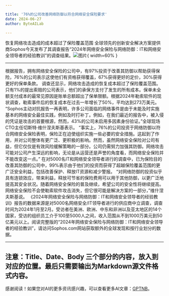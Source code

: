 ```yaml
---

title: '76%的公司改善网络防御以符合网络安全保险要求'
date: 2024-06-27
author: ByteAILab

---
```


恢复网络攻击造成的成本超过了保险覆盖范围
全球领先的创新安全解决方案提供商Sophos今天发布了其调查报告“2024年网络安全保险与网络防御：IT和网络安全领导者的经验教训”的调查结果。![图片](https://ai-techpark.com/wp-content/uploads/2024/06/76-of-Companies-960x540.jpg){ width=60% }

---
根据报告，拥有网络安全保险的公司中，有97%投资于改善其防御以帮助获得保险，76%的公司表示这使他们有资格获得覆盖，67%获得更好的定价，30%获得更好的保单条款。
调查还显示，网络攻击造成的恢复成本超过了保险覆盖范围。只有1%的提出索赔的公司表示，他们的承保方支付了发生的所有成本。保单未全额支付成本的最常见原因是账单总额超出了保单限额。根据2024年勒索软件的现状调查，勒索事件后的恢复成本在过去一年增长了50%，平均达到273万美元。
“Sophos主动对抗报告一再表明，许多公司面临的网络事件是由于未能及时实施基本的网络安全最佳实践，例如及时打补丁。例如，在我们最近的报告中，被入侵的凭证是攻击的首要根源，然而，43%的公司未启用多因素身份验证。”全球现场CTO主任切斯特·维什涅夫斯基表示。
“事实上，76%的公司投资于网络防御以符合网络安全保险表明，保险正在迫使组织实施一些必要的安全措施。这起到了作用，并对公司整体有更广泛、更积极的影响。然而，虽然网络安全保险对公司有益，但它仅仅是有效风险缓解策略的一部分。公司仍需努力加强其防御。网络攻击可能对公司产生深远的影响，无论是从运营还是声誉的角度看，而网络安全保险并不能改变这一点。”
在对5000名IT和网络安全领导者进行的调查中，已为保险目的改善其防御的公司中，99%表示由于他们的投资而获得了超越保险覆盖范围的更广泛安全利益，包括改善保护、释放IT资源和减少警报。
“对网络防御的投资似乎具有连锁效应，带来利益，释放可节省的保险费用可以用于其他防御，以更广泛地提高其安全状况。随着网络安全保险的普及继续，希望公司的安全性将继续提高。网络安全保险不会使勒索软件攻击消失，但它很可能是解决方案的一部分，”维什涅夫斯基说。
《2024年网络安全保险与网络防御：IT和网络安全领导者的经验教训》报告的数据来源是对5000名网络安全/IT领导者进行的供应商中立调查，调查时间为2024年1月至2月。受访者在美洲、欧洲、中东和非洲以及亚太地区的14个国家，受访的组织员工介于100至5000人之间，收入范围从不到1000万美元到50亿美元以上。阅读完整版的“2024年网络安全保险与网络防御：IT和网络安全领导者的经验教训”，请访问Sophos.com网站获取额外的全球发现和按行业划分的数据。

---

注意：Title、Date、Body 三个部分的内容，放入到对应的位置。最后只需要输出为Markdown源文件格式内容。
---
感谢阅读！如果您对AI的更多资讯感兴趣，可以查看更多AI文章：[GPTNB](https://gptnb.com)。